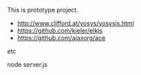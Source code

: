 This is prototype project.

- http://www.clifford.at/yosys/yosysjs.html
- https://github.com/kieler/elkjs
- https://github.com/ajaxorg/ace

etc

node server.js
